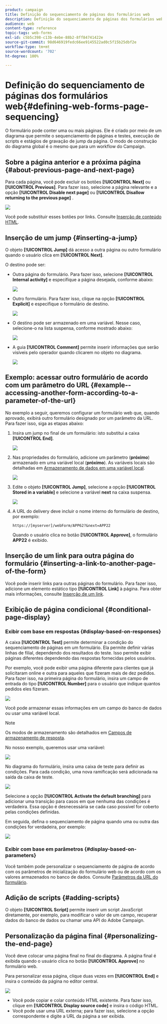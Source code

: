 ```yaml
---
product: campaign
title: Definição do sequenciamento de páginas dos formulários web
description: Definição do sequenciamento de páginas dos formulários web
audience: web
content-type: reference
topic-tags: web-forms
exl-id: c5b5c398-c13b-4ebe-88b2-8ff84741422e
source-git-commit: 98d646919fedc66ee9145522ad0c5f15b25dbf2e
workflow-type: tm+mt
source-wordcount: '702'
ht-degree: 100%

---
```


# Definição do sequenciamento de páginas dos formulários web{#defining-web-forms-page-sequencing}

O formulário pode conter uma ou mais páginas. Ele é criado por meio de um diagrama que permite o sequenciamento de páginas e testes, execução de scripts e estágios de gravação de jump da página. O modo de construção do diagrama global é o mesmo que para um workflow do Campaign.

## Sobre a página anterior e a próxima página {#about-previous-page-and-next-page}

Para cada página, você pode excluir os botões **[!UICONTROL Next]** ou **[!UICONTROL Previous]**. Para fazer isso, selecione a página relevante e a opção **[!UICONTROL Disable next page]** ou **[!UICONTROL Disallow returning to the previous page]** .

![](assets/s_ncs_admin_survey_no_next_page.png)

Você pode substituir esses botões por links. Consulte [Inserção de conteúdo HTML](../../web/using/static-elements-in-a-web-form.md#inserting-html-content).

## Inserção de um jump {#inserting-a-jump}

O objeto **[!UICONTROL Jump]** dá acesso a outra página ou outro formulário quando o usuário clica em **[!UICONTROL Next]**.

O destino pode ser:

* Outra página do formulário. Para fazer isso, selecione **[!UICONTROL Internal activity]** e especifique a página desejada, conforme abaixo:

   ![](assets/s_ncs_admin_jump_param1.png)

* Outro formulário. Para fazer isso, clique na opção **[!UICONTROL Explicit]** e especifique o formulário de destino.

   ![](assets/s_ncs_admin_jump_param2.png)

* O destino pode ser armazenado em uma variável. Nesse caso, selecione-o na lista suspensa, conforme mostrado abaixo:

   ![](assets/s_ncs_admin_jump_param3.png)

* A guia **[!UICONTROL Comment]** permite inserir informações que serão visíveis pelo operador quando clicarem no objeto no diagrama.

   ![](assets/s_ncs_admin_survey_jump_comment.png)

## Exemplo: acessar outro formulário de acordo com um parâmetro do URL {#example--accessing-another-form-according-to-a-parameter-of-the-url}

No exemplo a seguir, queremos configurar um formulário web que, quando aprovado, exibirá outro formulário designado por um parâmetro da URL. Para fazer isso, siga as etapas abaixo:

1. Insira um jump no final de um formulário: isto substitui a caixa **[!UICONTROL End]**.

   ![](assets/s_ncs_admin_survey_jump_sample1.png)

1. Nas propriedades do formulário, adicione um parâmetro (**próximo**) armazenado em uma variável local (**próximo**). As variáveis locais são detalhadas em [Armazenamento de dados em uma variável local](../../web/using/web-forms-answers.md#storing-data-in-a-local-variable).

   ![](assets/s_ncs_admin_survey_jump_sample2.png)

1. Edite o objeto **[!UICONTROL Jump]**, selecione a opção **[!UICONTROL Stored in a variable]** e selecione a variável **next** na caixa suspensa.

   ![](assets/s_ncs_admin_survey_jump_sample3.png)

1. A URL do delivery deve incluir o nome interno do formulário de destino, por exemplo:

   ```
   https://[myserver]/webForm/APP62?&next=APP22
   ```

   Quando o usuário clica no botão **[!UICONTROL Approve]**, o formulário **APP22** é exibido.

## Inserção de um link para outra página do formulário {#inserting-a-link-to-another-page-of-the-form}

Você pode inserir links para outras páginas do formulário. Para fazer isso, adicione um elemento estático tipo **[!UICONTROL Link]** à página. Para obter mais informações, consulte [Inserção de um link](../../web/using/static-elements-in-a-web-form.md#inserting-a-link).

## Exibição de página condicional {#conditional-page-display}

### Exibir com base em respostas {#display-based-on-responses}

A caixa **[!UICONTROL Test]** permite determinar a condição do sequenciamento de páginas em um formulário. Ela permite definir várias linhas de filial, dependendo dos resultados do teste. Isso permite exibir páginas diferentes dependendo das respostas fornecidas pelos usuários.

Por exemplo, você pode exibir uma página diferente para clientes que já solicitaram online e outra para aqueles que fizeram mais de dez pedidos. Para fazer isso, na primeira página do formulário, insira um campo de entrada do tipo **[!UICONTROL Number]** para o usuário que indique quantos pedidos eles fizeram.

![](assets/s_ncs_admin_survey_test_ex0.png)

Você pode armazenar essas informações em um campo do banco de dados ou usar uma variável local.

>[!NOTE]
>
>Os modos de armazenamento são detalhados em [Campos de armazenamento de resposta](../../web/using/web-forms-answers.md#response-storage-fields).

No nosso exemplo, queremos usar uma variável:

![](assets/s_ncs_admin_survey_test_ex1.png)

No diagrama do formulário, insira uma caixa de teste para definir as condições. Para cada condição, uma nova ramificação será adicionada na saída da caixa de teste.

![](assets/s_ncs_admin_survey_test_ex2.png)

Selecione a opção **[!UICONTROL Activate the default branching]** para adicionar uma transição para casos em que nenhuma das condições é verdadeira. Essa opção é desnecessária se cada caso possível for coberto pelas condições definidas.

Em seguida, defina o sequenciamento de página quando uma ou outra das condições for verdadeira, por exemplo:

![](assets/s_ncs_admin_survey_test_ex3.png)

### Exibir com base em parâmetros {#display-based-on-parameters}

Você também pode personalizar o sequenciamento de página de acordo com os parâmetros de inicialização do formulário web ou de acordo com os valores armazenados no banco de dados. Consulte [Parâmetros da URL do formulário](../../web/using/defining-web-forms-properties.md#form-url-parameters).

## Adição de scripts {#adding-scripts}

O objeto **[!UICONTROL Script]** permite inserir um script JavaScript diretamente, por exemplo, para modificar o valor de um campo, recuperar dados do banco de dados ou chamar uma API do Adobe Campaign.

## Personalização da página final {#personalizing-the-end-page}

Você deve colocar uma página final no final do diagrama. A página final é exibida quando o usuário clica no botão **[!UICONTROL Approve]** no formulário web.

Para personalizar essa página, clique duas vezes em **[!UICONTROL End]** e insira o conteúdo da página no editor central.

![](assets/s_ncs_admin_survey_end_page_edit.png)

* Você pode copiar e colar conteúdo HTML existente. Para fazer isso, clique em **[!UICONTROL Display source code]** e insira o código HTML.
* Você pode usar uma URL externa; para fazer isso, selecione a opção correspondente e digite a URL da página a ser exibida.
